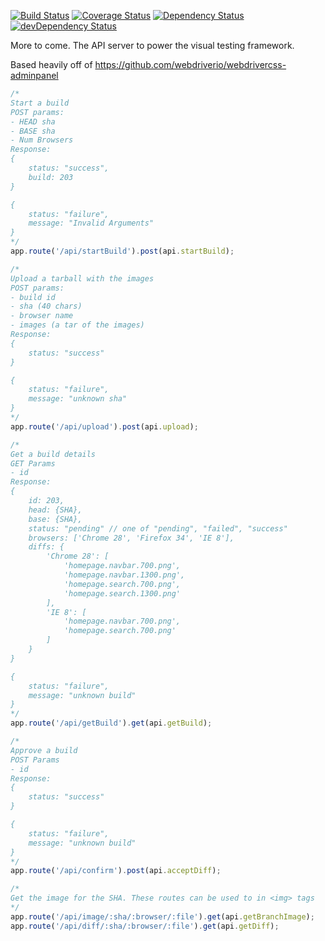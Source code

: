 [![Build Status](https://travis-ci.org/VisualTesting/api.svg?branch=master)](https://travis-ci.org/VisualTesting/api)
[![Coverage Status](https://coveralls.io/repos/VisualTesting/api/badge.svg?branch=master)](https://coveralls.io/r/VisualTesting/api?branch=master)
[![Dependency Status](https://david-dm.org/VisualTesting/api.svg)](https://david-dm.org/VisualTesting/api)
[![devDependency Status](https://david-dm.org/VisualTesting/api/dev-status.svg)](https://david-dm.org/VisualTesting/api#info=devDependencies)

More to come. The API server to power the visual testing framework.

Based heavily off of https://github.com/webdriverio/webdrivercss-adminpanel

```javascript
/*
Start a build
POST params:
- HEAD sha
- BASE sha
- Num Browsers
Response:
{
    status: "success",
    build: 203
}

{
    status: "failure",
    message: "Invalid Arguments"
}
*/
app.route('/api/startBuild').post(api.startBuild);

/*
Upload a tarball with the images
POST params:
- build id
- sha (40 chars)
- browser name
- images (a tar of the images)
Response:
{
    status: "success"
}

{
    status: "failure",
    message: "unknown sha"
}
*/
app.route('/api/upload').post(api.upload);

/*
Get a build details
GET Params
- id
Response:
{
    id: 203,
    head: {SHA},
    base: {SHA},
    status: "pending" // one of "pending", "failed", "success"
    browsers: ['Chrome 28', 'Firefox 34', 'IE 8'],
    diffs: {
        'Chrome 28': [
            'homepage.navbar.700.png',
            'homepage.navbar.1300.png',
            'homepage.search.700.png',
            'homepage.search.1300.png'
        ],
        'IE 8': [
            'homepage.navbar.700.png',
            'homepage.search.700.png'
        ]
    }
}

{
    status: "failure",
    message: "unknown build"
}
*/
app.route('/api/getBuild').get(api.getBuild);

/*
Approve a build
POST Params
- id
Response:
{
    status: "success"
}

{
    status: "failure",
    message: "unknown build"
}
*/
app.route('/api/confirm').post(api.acceptDiff);

/*
Get the image for the SHA. These routes can be used to in <img> tags
*/
app.route('/api/image/:sha/:browser/:file').get(api.getBranchImage);
app.route('/api/diff/:sha/:browser/:file').get(api.getDiff);
```